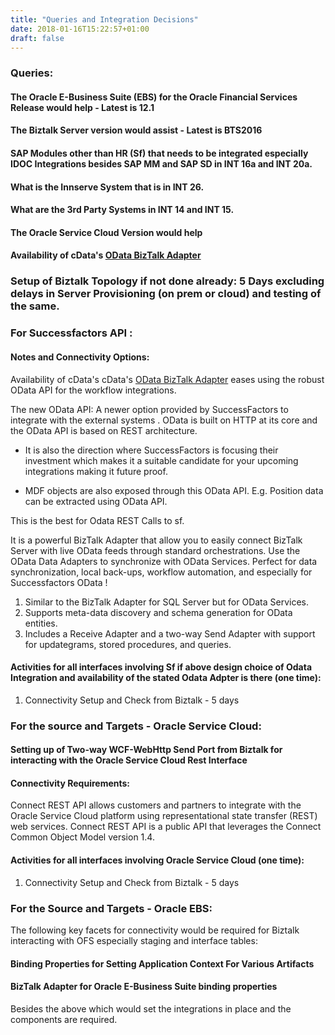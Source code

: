 ```yaml
---
title: "Queries and Integration Decisions"
date: 2018-01-16T15:22:57+01:00
draft: false
---
```


### Queries:
#### The Oracle E-Business Suite (EBS) for the Oracle Financial Services Release would help - Latest is 12.1

#### The Biztalk Server version would assist - Latest is BTS2016

#### SAP Modules other than HR (Sf) that needs to be integrated especially IDOC Integrations besides SAP MM and SAP SD in INT 16a and INT 20a.

#### What is the Innserve System that is in INT 26.

#### What are the 3rd Party Systems in INT 14 and INT 15.

#### The Oracle Service Cloud Version would help

#### Availability of cData's [OData BizTalk Adapter](https://www.cdata.com/drivers/odata/download/biztalk/)

###  Setup of Biztalk Topology if not done already: 5 Days excluding delays in Server Provisioning (on prem or cloud) and testing of the same.

### For Successfactors API :

#### Notes and Connectivity Options:
Availability of cData's cData's [OData BizTalk Adapter](https://www.cdata.com/drivers/odata/download/biztalk/) eases using the robust OData API for the workflow integrations.

The new OData API: A newer option provided by SuccessFactors to integrate with the external systems . OData is built on HTTP at its core and the OData API is based on REST architecture.

- It is also the direction where SuccessFactors is focusing their investment which makes it a suitable candidate for your upcoming integrations making it future proof.

- MDF objects are also exposed through this OData API. E.g. Position data can be extracted using OData API.


This is the best for Odata REST Calls to sf.

It is a powerful BizTalk Adapter that allow you to easily connect BizTalk Server with live OData feeds through standard orchestrations. Use the OData Data Adapters to synchronize with OData Services. Perfect for data synchronization, local back-ups, workflow automation, and especially for Successfactors OData !

1) Similar to the BizTalk Adapter for SQL Server but for OData Services.
2) Supports meta-data discovery and schema generation for OData entities.
3) Includes a Receive Adapter and a two-way Send Adapter with support for updategrams, stored procedures, and queries.

#### Activities for all interfaces involving Sf if above design choice of Odata Integration and availability of the stated Odata Adpter is there (one time):
1. Connectivity Setup and Check from Biztalk - 5 days 

### For the source and Targets - Oracle Service Cloud:
#### Setting up of Two-way WCF-WebHttp Send Port from Biztalk for interacting with the Oracle Service Cloud Rest Interface

#### Connectivity Requirements: 
Connect REST API allows customers and partners to integrate with the Oracle Service Cloud platform using representational state transfer (REST) web services. Connect REST API is a public API that leverages the Connect Common Object Model version 1.4.

#### Activities for all interfaces involving Oracle Service Cloud (one time):
1. Connectivity Setup and Check from Biztalk - 5 days 

### For the Source and Targets - Oracle EBS:

The following key facets for connectivity would be required for Biztalk interacting with OFS especially staging and interface tables:
#### Binding Properties for Setting Application Context For Various Artifacts
#### BizTalk Adapter for Oracle E-Business Suite binding properties

Besides the above which would set the integrations in place and the components are required.


